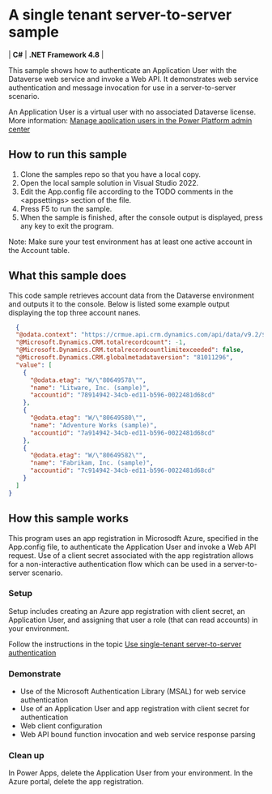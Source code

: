 # A single tenant server-to-server sample

| **C#** | **.NET Framework 4.8** |

This sample shows how to authenticate an Application User with the Dataverse web service and invoke a Web API.
It demonstrates web service authentication and message invocation for use in a server-to-server scenario.

An Application User is a virtual user with no associated Dataverse license. More information:
[Manage application users in the Power Platform admin center](/power-platform/admin/manage-application-users#create-an-application-user)

## How to run this sample

1. Clone the samples repo so that you have a local copy.
1. Open the local sample solution in Visual Studio 2022.
1. Edit the App.config file according to the TODO comments in the \<appsettings\> section of the file.
1. Press F5 to run the sample.
1. When the sample is finished, after the console output is displayed, press any key to exit the program.

Note: Make sure your test environment has at least one active account in the Account table.

## What this sample does

This code sample retrieves account data from the Dataverse environment and outputs it to the console.
Below is listed some example output displaying the top three account nanes.

```json
  {
  "@odata.context": "https://crmue.api.crm.dynamics.com/api/data/v9.2/$metadata#accounts(name)",
  "@Microsoft.Dynamics.CRM.totalrecordcount": -1,
  "@Microsoft.Dynamics.CRM.totalrecordcountlimitexceeded": false,
  "@Microsoft.Dynamics.CRM.globalmetadataversion": "81011296",
  "value": [
    {
      "@odata.etag": "W/\"80649578\"",
      "name": "Litware, Inc. (sample)",
      "accountid": "78914942-34cb-ed11-b596-0022481d68cd"
    },
    {
      "@odata.etag": "W/\"80649580\"",
      "name": "Adventure Works (sample)",
      "accountid": "7a914942-34cb-ed11-b596-0022481d68cd"
    },
    {
      "@odata.etag": "W/\"80649582\"",
      "name": "Fabrikam, Inc. (sample)",
      "accountid": "7c914942-34cb-ed11-b596-0022481d68cd"
    }
  ]
}
```

## How this sample works

This program uses an app registration in Microsodft Azure, specified in the App.config file, 
to authenticate the Application User and invoke a Web API request. Use of a client secret associated
with the app registration allows for a non-interactive authentication flow which can be used in a
server-to-server scenario.

### Setup

Setup includes creating an Azure app registration with client secret, an Application User, and assigning that user a role (that can read accounts) in your environment.

Follow the instructions in the topic [Use single-tenant server-to-server authentication](/power-apps/developer/data-platform/use-single-tenant-server-server-authentication)

### Demonstrate

- Use of the Microsoft Authentication Library (MSAL) for web service authentication
- Use of an Application User and app registration with client secret for authentication
- Web client configuration
- Web API bound function invocation and web service response parsing

### Clean up

In Power Apps, delete the Application User from your environment. In the Azure portal, delete the app registration.

